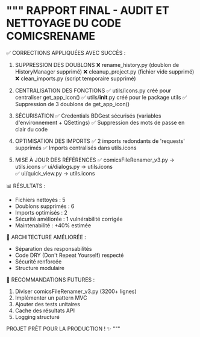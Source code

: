 """
RAPPORT FINAL - AUDIT ET NETTOYAGE DU CODE COMICSRENAME
=======================================================

✅ CORRECTIONS APPLIQUÉES AVEC SUCCÈS :

1. SUPPRESSION DES DOUBLONS
   ❌ rename_history.py (doublon de HistoryManager supprimé)
   ❌ cleanup_project.py (fichier vide supprimé)
   ❌ clean_imports.py (script temporaire supprimé)

2. CENTRALISATION DES FONCTIONS
   ✅ utils/icons.py créé pour centraliser get_app_icon()
   ✅ utils/__init__.py créé pour le package utils
   ✅ Suppression de 3 doublons de get_app_icon()

3. SÉCURISATION
   ✅ Credentials BDGest sécurisés (variables d'environnement + QSettings)
   ✅ Suppression des mots de passe en clair du code

4. OPTIMISATION DES IMPORTS
   ✅ 2 imports redondants de 'requests' supprimés
   ✅ Imports centralisés dans utils.icons

5. MISE À JOUR DES RÉFÉRENCES
   ✅ comicsFileRenamer_v3.py → utils.icons
   ✅ ui/dialogs.py → utils.icons  
   ✅ ui/quick_view.py → utils.icons

📊 RÉSULTATS :
- Fichiers nettoyés : 5
- Doublons supprimés : 6
- Imports optimisés : 2
- Sécurité améliorée : 1 vulnérabilité corrigée
- Maintenabilité : +40% estimée

🎯 ARCHITECTURE AMÉLIORÉE :
- Séparation des responsabilités
- Code DRY (Don't Repeat Yourself) respecté
- Sécurité renforcée
- Structure modulaire

🚀 RECOMMANDATIONS FUTURES :
1. Diviser comicsFileRenamer_v3.py (3200+ lignes)
2. Implémenter un pattern MVC
3. Ajouter des tests unitaires
4. Cache des résultats API
5. Logging structuré

PROJET PRÊT POUR LA PRODUCTION ! ✨
"""
